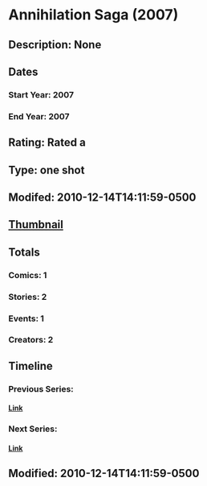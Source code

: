 # Annihilation Saga (2007)
## Description: None
## Dates
### Start Year: 2007
### End Year: 2007
## Rating: Rated a
## Type: one shot
## Modifed: 2010-12-14T14:11:59-0500
## [Thumbnail](http://i.annihil.us/u/prod/marvel/i/mg/6/80/4bc4c78c72525.jpg)
## Totals
### Comics: 1
### Stories: 2
### Events: 1
### Creators: 2
## Timeline
### Previous Series: 
#### [Link]()
### Next Series: 
#### [Link]()
## Modified: 2010-12-14T14:11:59-0500